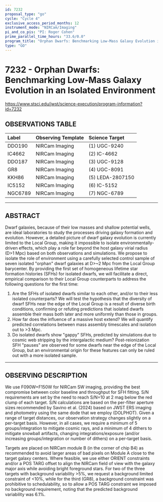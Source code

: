 ```yaml
---
id: 7232
proposal_type: "go"
cycle: "Cycle 4"
exclusive_access_period_months: 12
instrument_mode: "NIRCam/Imaging"
pi_and_co_pis: "PI: Roger Cohen"
prime_parallel_time_hours: "33.6/0.0"
program_title: "Orphan Dwarfs: Benchmarking Low-Mass Galaxy Evolution in an Isolated Environment"
type: "GO"
---
```

# 7232 - Orphan Dwarfs: Benchmarking Low-Mass Galaxy Evolution in an Isolated Environment
https://www.stsci.edu/jwst/science-execution/program-information?id=7232
## OBSERVATIONS TABLE
| Label      | Observing Template | Science Target      |
| :--------- | :----------------- | :------------------ |
| DDO190     | NIRCam Imaging     | (1) UGC-9240        |
| IC4662     | NIRCam Imaging     | (2) IC-4662         |
| DDO187     | NIRCam Imaging     | (3) UGC-9128        |
| GR8        | NIRCam Imaging     | (4) UGC-8091        |
| KKH86      | NIRCam Imaging     | (5) LEDA-2807150    |
| IC5152     | NIRCam Imaging     | (6) IC-5152         |
| NGC6789    | NIRCam Imaging     | (7) NGC-6789        |

---

## ABSTRACT

Dwarf galaxies, because of their low masses and shallow potential wells, are ideal laboratories to study the processes driving galaxy formation and evolution. However, a detailed picture of dwarf galaxy evolution is currently limited to the Local Group, making it impossible to isolate environmentally-driven effects, which play a role far beyond the host galaxy virial radius (D>1 Mpc) based on both observations and simulations. We propose to isolate the role of environment using a carefully selected control sample of seven isolated "orphan" dwarf galaxies at D>~2 Mpc from the Local Group barycenter. By providing the first set of homogeneous lifetime star formation histories (SFHs) for isolated dwarfs, we will facilitate a direct, empirical comparison to their Local Group counterparts to address the following questions for the first time:
1) Are the SFHs of isolated dwarfs similar to each other, and/or to their less isolated counterparts? We will test the hypothesis that the diversity of dwarf SFHs near the edge of the Local Group is a result of diverse birth conditions, confirming or refuting predictions that isolated dwarfs assemble their mass both later and more uniformly than those in groups.
2) How far does the influence of a massive host extend? We will quantify predicted correlations between mass assembly timescales and isolation out to >3 Mpc.
3) Do isolated dwarfs show "gappy" SFHs, predicted by simulations due to cosmic web stripping by the intergalactic medium? Post-reionization SFH "pauses" are observed for some dwarfs near the edge of the Local Group, but an environmental origin for these features can only be ruled out with a more isolated sample.

---

## OBSERVING DESCRIPTION

We use F090W+F150W for NIRCam SW imaging, providing the best compromise between color baseline and throughput for SFH fitting. S/N requirements are set by the need to reach S/N=10 at 2 mag below the red clump of each target. S/N calculations are based on the per-filter aperture sizes recommended by Savino et al. (2024) based on JWST ERS imaging and photometry using the same dode that we employ (DOLPHOT). Given a range of target distances, our observation strategy changes slightly on a per-target basis. However, in all cases, we require a minimum of 5 groups/integration to mitigate cosmic rays, and a minimum of 4 dithers to mitigate snowball artifacts, changing integrations/exposure (and/or increasing groups/integration or number of dithers) on a per-target basis.

Targets are placed on NIRCam module B (in the corner of chip B4) as recommended to avoid larger areas of bad pixels on Module A close to the target galaxy centers. Where feasible, we use either ORIENT constraints and/or a POS TARG offset to align the NIRCam field of view with the galaxy major axis while avoiding bright foreground stars. For two of the three targets with background variability >5%, we request a background limited constraint of <10%, while for the third (GR8), a background constraint was prohibitive to schedulability, so to allow a POS TARG constraint we imposed no background requirement, noting that the predicted background variability was 6.1%.
